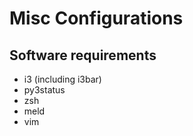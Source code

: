 # Misc Configurations

## Software requirements
- i3 (including i3bar)
- py3status
- zsh
- meld
- vim
